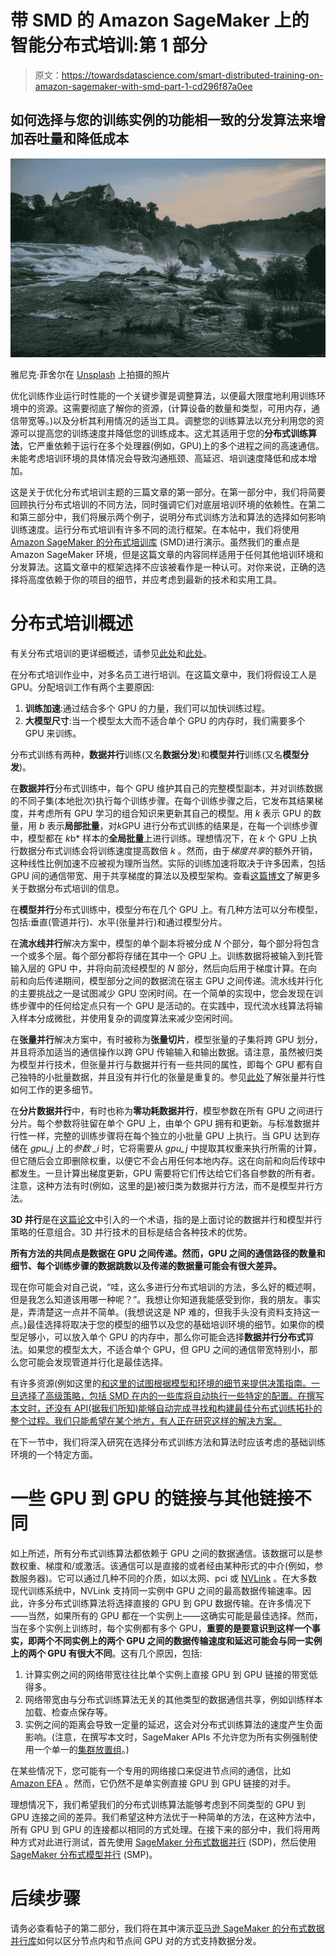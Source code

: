 # 带 SMD 的 Amazon SageMaker 上的智能分布式培训:第 1 部分

> 原文：<https://towardsdatascience.com/smart-distributed-training-on-amazon-sagemaker-with-smd-part-1-cd296f87a0ee>

## 如何选择与您的训练实例的功能相一致的分发算法来增加吞吐量和降低成本

![](img/85d4b7462f5f8b42eb1a7fb80ce14346.png)

雅尼克·菲舍尔在 [Unsplash](https://unsplash.com?utm_source=medium&utm_medium=referral) 上拍摄的照片

优化训练作业运行时性能的一个关键步骤是调整算法，以便最大限度地利用训练环境中的资源。这需要彻底了解你的资源，(计算设备的数量和类型，可用内存，通信带宽等。)以及分析其利用情况的适当工具。调整您的训练算法以充分利用您的资源可以提高您的训练速度并降低您的训练成本。这尤其适用于您的**分布式训练算法**，它严重依赖于运行在多个处理器(例如，GPU)上的多个进程之间的高速通信。未能考虑培训环境的具体情况会导致沟通瓶颈、高延迟、培训速度降低和成本增加。

这是关于优化分布式培训主题的三篇文章的第一部分。在第一部分中，我们将简要回顾执行分布式培训的不同方法，同时强调它们对底层培训环境的依赖性。在第二和第三部分中，我们将展示两个例子，说明分布式训练方法和算法的选择如何影响训练速度。运行分布式培训有许多不同的流行框架。在本帖中，我们将使用 [Amazon SageMaker 的分布式培训库](https://docs.aws.amazon.com/sagemaker/latest/dg/distributed-training.html) (SMD)进行演示。虽然我们的重点是 Amazon SageMaker 环境，但是这篇文章的内容同样适用于任何其他培训环境和分发算法。这篇文章中的框架选择不应该被看作是一种认可。对你来说，正确的选择将高度依赖于你的项目的细节，并应考虑到最新的技术和实用工具。

# 分布式培训概述

有关分布式培训的更详细概述，请参见[此处](https://docs.amazonaws.cn/en_us/sagemaker/latest/dg/distributed-training.html)和[此处](https://huggingface.co/docs/transformers/v4.15.0/parallelism)。

在分布式培训作业中，对多名员工进行培训。在这篇文章中，我们将假设工人是 GPU。分配培训工作有两个主要原因:

1.  **训练加速**:通过结合多个 GPU 的力量，我们可以加快训练过程。
2.  **大模型尺寸**:当一个模型太大而不适合单个 GPU 的内存时，我们需要多个 GPU 来训练。

分布式训练有两种，**数据并行**训练(又名**数据分发**)和**模型并行**训练(又名**模型分发**)。

在**数据并行**分布式训练中，每个 GPU 维护其自己的完整模型副本，并对训练数据的不同子集(本地批次)执行每个训练步骤。在每个训练步骤之后，它发布其结果梯度，并考虑所有 GPU 学习的组合知识来更新其自己的模型。用 *k* 表示 GPU 的数量，用 *b* 表示**局部批量**，对*k*GPU 进行分布式训练的结果是，在每一个训练步骤中，模型都在 *k*b* 样本的**全局批量**上进行训练。理想情况下，在 *k* 个 GPU 上执行数据分布式训练会将训练速度提高数倍 *k* 。然而，由于*梯度共享*的额外开销，这种线性比例加速不应被视为理所当然。实际的训练加速将取决于许多因素，包括 GPU 间的通信带宽、用于共享梯度的算法以及模型架构。查看[这篇博文](/a-guide-to-highly-distributed-dnn-training-9e4814fb8bd3)了解更多关于数据分布式培训的信息。

在**模型并行**分布式训练中，模型分布在几个 GPU 上。有几种方法可以分布模型，包括:垂直(管道并行)、水平(张量并行)和通过模型分片。

在**流水线并行**解决方案中，模型的单个副本将被分成 *N* 个部分，每个部分将包含一个或多个层。每个部分都将存储在其中一个 GPU 上。训练数据将被输入到托管输入层的 GPU 中，并将向前流经模型的 *N* 部分，然后向后用于梯度计算。在向前和向后传递期间，模型部分之间的数据流在宿主 GPU 之间传递。流水线并行化的主要挑战之一是试图减少 GPU 空闲时间。在一个简单的实现中，您会发现在训练步骤中的任何给定点只有一个 GPU 是活动的。在实践中，现代流水线算法将输入样本分成微批，并使用复杂的调度算法来减少空闲时间。

在**张量并行**解决方案中，有时被称为**张量切片**，模型张量的子集将跨 GPU 划分，并且将添加适当的通信操作以跨 GPU 传输输入和输出数据。请注意，虽然被归类为模型并行技术，但张量并行与数据并行有一些共同的属性，即每个 GPU 都有自己独特的小批量数据，并且没有并行化的张量是重复的。参见[此处](https://docs.amazonaws.cn/en_us/sagemaker/latest/dg/model-parallel-extended-features-pytorch-tensor-parallelism-how-it-works.html)了解张量并行性如何工作的更多细节。

在**分片数据并行**中，有时也称为**零功耗数据并行**，模型参数在所有 GPU 之间进行分片。每个参数将驻留在单个 GPU 上，由单个 GPU 拥有和更新。与标准数据并行性一样，完整的训练步骤将在每个独立的小批量 GPU 上执行。当 GPU 达到存储在 *gpu_j* 上的*参数 _i* 时，它将需要从 *gpu_j* 中提取其权重来执行所需的计算，但它随后会立即删除权重，以便它不会占用任何本地内存。这在向前和向后传球中都发生。一旦计算出梯度更新，GPU 需要将它们传达给它们各自参数的所有者。注意，这种方法有时(例如，这里的[是](https://www.deepspeed.ai/tutorials/large-models-w-deepspeed/))被归类为数据并行方法，而不是模型并行方法。

**3D 并行**是在[这篇论文](https://www.microsoft.com/en-us/research/blog/deepspeed-extreme-scale-model-training-for-everyone/)中引入的一个术语，指的是上面讨论的数据并行和模型并行策略的任意组合。3D 并行技术的目标是结合各种技术的优势。

**所有方法的共同点是数据在 GPU 之间传递。然而，GPU 之间的通信路径的数量和细节、每个训练步骤的数据跳数以及传递的数据量可能会有很大差异。**

现在你可能会对自己说，“哇，这么多进行分布式培训的方法，多么好的概述啊，但是我怎么知道该用哪一种呢？”。我想让你知道我能感受到你，我的朋友。事实是，弄清楚这一点并不简单。(我想说这是 NP 难的，但我手头没有资料支持这一点。)最佳选择将取决于您的模型的细节以及您的基础培训环境的细节。如果你的模型足够小，可以放入单个 GPU 的内存中，那么你可能会选择**数据并行分布式**算法。如果您的模型太大，不适合单个 GPU，但 GPU 之间的通信带宽特别小，那么您可能会发现管道并行化是最佳选择。

有许多资源(例如这里的[和这里的](https://www.deepspeed.ai/tutorials/large-models-w-deepspeed/#deciding-which-technology-to-use)[试图根据模型和环境的细节来提供决策指南。一旦选择了高级策略，包括 SMD 在内的一些库将自动执行一些特定的配置。在撰写本文时，还没有 API(据我们所知)能够自动完成寻找和构建最佳分布式训练拓扑的整个过程。我们只能希望在某个地方，有人正在研究这样的解决方案。](https://medium.com/pytorch/pytorch-data-parallel-best-practices-on-google-cloud-6c8da2be180d)

在下一节中，我们将深入研究在选择分布式训练方法和算法时应该考虑的基础训练环境的一个特定方面。

# 一些 GPU 到 GPU 的链接与其他链接不同

如上所述，所有分布式训练算法都依赖于 GPU 之间的数据通信。该数据可以是参数权重、梯度和/或激活。该通信可以是直接的或者经由某种形式的中介(例如，参数服务器)。它可以通过几种不同的介质，如以太网、pci 或 [NVLink](https://en.wikipedia.org/wiki/NVLink) 。在大多数现代训练系统中，NVLink 支持同一实例中 GPU 之间的最高数据传输速率。因此，许多分布式训练算法将选择直接的 GPU 到 GPU 数据传输。在许多情况下——当然，如果所有的 GPU 都在一个实例上——这确实可能是最佳选择。然而，当在多个实例上训练时，每个实例都有多个 GPU，**重要的是要意识到这样一个事实，即两个不同实例上的两个 GPU 之间的数据传输速度和延迟可能会与同一实例上的两个 GPU 有很大不同**。这有几个原因，包括:

1.  计算实例之间的网络带宽往往比单个实例上直接 GPU 到 GPU 链接的带宽低得多。
2.  网络带宽由与分布式训练算法无关的其他类型的数据通信共享，例如训练样本加载、检查点保存等。
3.  实例之间的距离会导致一定量的延迟，这会对分布式训练算法的速度产生负面影响。(注意，在撰写本文时，SageMaker APIs 不允许您为所有实例强制使用一个单一的[集群放置组](https://docs.aws.amazon.com/AWSEC2/latest/UserGuide/placement-groups.html#placement-groups-cluster)。)

在某些情况下，您可能有一个专用的网络接口来促进节点间的通信，比如 [Amazon EFA](https://aws.amazon.com/hpc/efa/) 。然而，它仍然不是单实例直接 GPU 到 GPU 链接的对手。

理想情况下，我们希望我们的分布式训练算法能够考虑到不同类型的 GPU 到 GPU 连接之间的差异。我们希望这种方法优于一种简单的方法，在这种方法中，所有 GPU 到 GPU 的连接都以相同的方式处理。在接下来的部分中，我们将用两种方式对此进行测试，首先使用 [SageMaker 分布式数据并行](https://docs.aws.amazon.com/sagemaker/latest/dg/data-parallel.html) (SDP)，然后使用 [SageMaker 分布式模型并行](https://docs.aws.amazon.com/sagemaker/latest/dg/model-parallel.html) (SMP)。

# 后续步骤

请务必查看帖子的第二部分，我们将在其中演示[亚马逊 SageMaker 的分布式数据并行库](https://docs.aws.amazon.com/sagemaker/latest/dg/data-parallel.html)如何以区分节点内和节点间 GPU 对的方式支持数据分发。